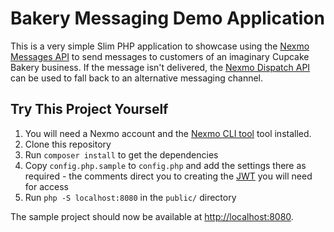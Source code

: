 # Bakery Messaging Demo Application

This is a very simple Slim PHP application to showcase using the [Nexmo Messages API](https://developer.nexmo.com/messages/overview) to send messages to customers of an imaginary Cupcake Bakery business. If the message isn't delivered, the [Nexmo Dispatch API](https://developer.nexmo.com/dispatch/overview) can be used to fall back to an alternative messaging channel.

## Try This Project Yourself

1. You will need a Nexmo account and the [Nexmo CLI tool](https://github.com/Nexmo/nexmo-cli) tool installed.
2. Clone this repository
3. Run `composer install` to get the dependencies
4. Copy `config.php.sample` to `config.php` and add the settings there as required - the comments direct you to creating the [JWT](https://jwt.io) you will need for access
5. Run `php -S localhost:8080` in the `public/` directory

The sample project should now be available at <http://localhost:8080>.
